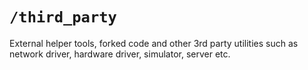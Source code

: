 # `/third_party`

External helper tools, forked code and other 3rd party utilities such as network driver, hardware driver, simulator, server etc.
